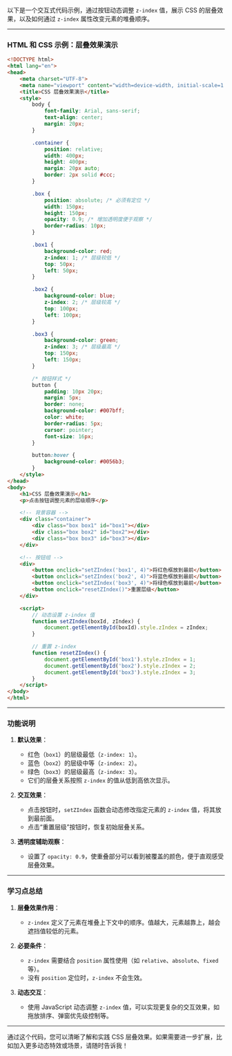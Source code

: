 以下是一个交互式代码示例，通过按钮动态调整 `z-index` 值，展示 CSS 的层叠效果，以及如何通过 `z-index` 属性改变元素的堆叠顺序。

---

### **HTML 和 CSS 示例：层叠效果演示**

```html
<!DOCTYPE html>
<html lang="en">
<head>
    <meta charset="UTF-8">
    <meta name="viewport" content="width=device-width, initial-scale=1.0">
    <title>CSS 层叠效果演示</title>
    <style>
        body {
            font-family: Arial, sans-serif;
            text-align: center;
            margin: 20px;
        }

        .container {
            position: relative;
            width: 400px;
            height: 400px;
            margin: 20px auto;
            border: 2px solid #ccc;
        }

        .box {
            position: absolute; /* 必须有定位 */
            width: 150px;
            height: 150px;
            opacity: 0.9; /* 增加透明度便于观察 */
            border-radius: 10px;
        }

        .box1 {
            background-color: red;
            z-index: 1; /* 层级较低 */
            top: 50px;
            left: 50px;
        }

        .box2 {
            background-color: blue;
            z-index: 2; /* 层级较高 */
            top: 100px;
            left: 100px;
        }

        .box3 {
            background-color: green;
            z-index: 3; /* 层级最高 */
            top: 150px;
            left: 150px;
        }

        /* 按钮样式 */
        button {
            padding: 10px 20px;
            margin: 5px;
            border: none;
            background-color: #007bff;
            color: white;
            border-radius: 5px;
            cursor: pointer;
            font-size: 16px;
        }

        button:hover {
            background-color: #0056b3;
        }
    </style>
</head>
<body>
    <h1>CSS 层叠效果演示</h1>
    <p>点击按钮调整元素的层级顺序</p>

    <!-- 背景容器 -->
    <div class="container">
        <div class="box box1" id="box1"></div>
        <div class="box box2" id="box2"></div>
        <div class="box box3" id="box3"></div>
    </div>

    <!-- 按钮组 -->
    <div>
        <button onclick="setZIndex('box1', 4)">将红色框放到最前</button>
        <button onclick="setZIndex('box2', 4)">将蓝色框放到最前</button>
        <button onclick="setZIndex('box3', 4)">将绿色框放到最前</button>
        <button onclick="resetZIndex()">重置层级</button>
    </div>

    <script>
        // 动态设置 z-index 值
        function setZIndex(boxId, zIndex) {
            document.getElementById(boxId).style.zIndex = zIndex;
        }

        // 重置 z-index
        function resetZIndex() {
            document.getElementById('box1').style.zIndex = 1;
            document.getElementById('box2').style.zIndex = 2;
            document.getElementById('box3').style.zIndex = 3;
        }
    </script>
</body>
</html>
```

---

### **功能说明**

1. **默认效果**：
   - 红色（`box1`）的层级最低（`z-index: 1`）。
   - 蓝色（`box2`）的层级中等（`z-index: 2`）。
   - 绿色（`box3`）的层级最高（`z-index: 3`）。
   - 它们的层叠关系按照 `z-index` 的值从低到高依次显示。

2. **交互效果**：
   - 点击按钮时，`setZIndex` 函数会动态修改指定元素的 `z-index` 值，将其放到最前面。
   - 点击“重置层级”按钮时，恢复初始层叠关系。

3. **透明度辅助观察**：
   - 设置了 `opacity: 0.9`，使重叠部分可以看到被覆盖的颜色，便于直观感受层叠效果。

---

### **学习点总结**

1. **层叠效果作用**：
   - `z-index` 定义了元素在堆叠上下文中的顺序。值越大，元素越靠上，越会遮挡值较低的元素。

2. **必要条件**：
   - `z-index` 需要结合 `position` 属性使用（如 `relative`、`absolute`、`fixed` 等）。
   - 没有 `position` 定位时，`z-index` 不会生效。

3. **动态交互**：
   - 使用 JavaScript 动态调整 `z-index` 值，可以实现更复杂的交互效果，如拖放排序、弹窗优先级控制等。

---

通过这个代码，您可以清晰了解和实践 CSS 层叠效果。如果需要进一步扩展，比如加入更多动态特效或场景，请随时告诉我！